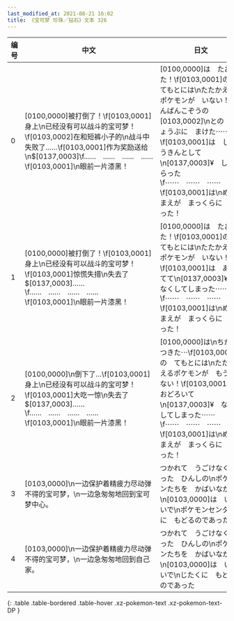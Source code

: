 ```yaml
---
last_modified_at: 2021-08-21 16:02
title: 《宝可梦 珍珠／钻石》文本 326
---
```

| 编号 | 中文 | 日文 |
| ---- | ---- | ---- |
| 0 | [0100,0000]被打倒了！\f[0103,0001]身上\n已经没有可以战斗的宝可梦！\f[0103,0002]在和短裤小子的\n战斗中失败了……\f[0103,0001]作为奖励送给\n$[0137,0003]\f……　……　……　……\f[0103,0001]\n眼前一片漆黑！ | [0100,0000]は　たおれた！\f[0103,0001]の　てもとには\nたたかえる　ポケモンが　いない！\fたんぱんこぞうの　[0103,0002]\nとの　しょうぶに　まけた⋯⋯\f[0103,0001]は　しょうきんとして\n[0137,0003]¥　しはらった\f⋯⋯　⋯⋯　⋯⋯　⋯⋯\f[0103,0001]は\nめのまえが　まっくらに　なった！ |
| 1 | [0100,0000]被打倒了！\f[0103,0001]身上\n已经没有可以战斗的宝可梦！\f[0103,0001]惊慌失措\n失去了$[0137,0003]……\f……　……　……　……\f[0103,0001]\n眼前一片漆黑！ | [0100,0000]は　たおれた！\f[0103,0001]の　てもとには\nたたかえる　ポケモンが　いない！\f[0103,0001]は　あわてて\n[0137,0003]¥　なくしてしまった⋯⋯\f⋯⋯　⋯⋯　⋯⋯　⋯⋯\f[0103,0001]は\nめのまえが　まっくらに　なった！ |
| 2 | [0100,0000]\n倒下了…\f[0103,0001]身上\n已经没有可以战斗的宝可梦！\f[0103,0001]大吃一惊\n失去了$[0137,0003]……\f……　……　……　……\f[0103,0001]\n眼前一片漆黑！ | [0100,0000]は\nちからつきた⋯\f[0103,0001]の　てもとには\nたたかえるポケモンが　もういない！\f[0103,0001]は　おどろいて\n[0137,0003]¥　なくしてしまった⋯⋯\f⋯⋯　⋯⋯　⋯⋯　⋯⋯\f[0103,0001]は\nめのまえが　まっくらに　なった！ |
| 3 | [0103,0000]\n一边保护着精疲力尽动弹不得的宝可梦，\n一边急匆匆地回到宝可梦中心。 | つかれて　うごけなくなった　ひんしの\nポケモンたちを　かばいながら\n[0103,0000]は　いそいで\nポケモンセンターに　もどるのであった |
| 4 | [0103,0000]\n一边保护着精疲力尽动弹不得的宝可梦，\n一边急匆匆地回到自己家。 | つかれて　うごけなくなった　ひんしの\nポケモンたちを　かばいながら\n[0103,0000]は　いそいで\nじたくに　もどるのであった |
{: .table .table-bordered .table-hover .xz-pokemon-text .xz-pokemon-text-DP }